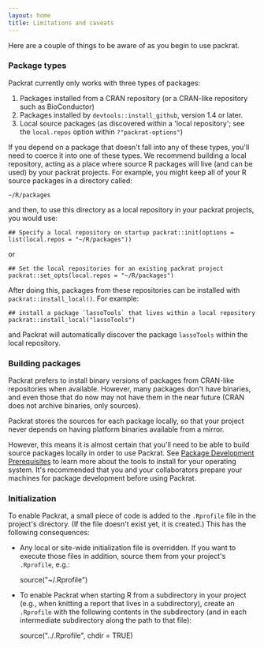 ```yaml
---
layout: home
title: Limitations and caveats
---
```


Here are a couple of things to be aware of as you begin to use packrat.

### Package types

Packrat currently only works with three types of packages: 

1. Packages installed from a CRAN repository (or a CRAN-like repository such
   as BioConductor)
2. Packages installed by `devtools::install_github`, version 1.4 or later.
3. Local source packages (as discovered within a 'local repository'; see the
   `local.repos` option within `?"packrat-options"`)

If you depend on a package that doesn't fall into any of these types, you'll
need to coerce it into one of these types. We recommend building a local
repository, acting as a place where source R packages will live (and can be
used) by your packrat projects. For example, you might keep all of your R
source packages in a directory called:

    ~/R/packages

and then, to use this directory as a local repository in your packrat
projects, you would use:

    ## Specify a local repository on startup packrat::init(options =
    list(local.repos = "~/R/packages"))

or

    ## Set the local repositories for an existing packrat project
    packrat::set_opts(local.repos = "~/R/packages")

After doing this, packages from these repositories can be installed with
`packrat::install_local()`. For example:

    ## install a package `lassoTools` that lives within a local repository
    packrat::install_local("lassoTools")

and Packrat will automatically discover the package `lassoTools` within the
local repository.

### Building packages

Packrat prefers to install binary versions of packages from CRAN-like
repositories when available. However, many packages don't have binaries, and
even those that do now may not have them in the near future (CRAN does not
archive binaries, only sources). 

Packrat stores the sources for each package locally, so that your project
never depends on having platform binaries available from a mirror.

However, this means it is almost certain that you'll need to be able to build
source packages locally in order to use Packrat. See [Package Development
Prerequisites](http://www.rstudio.com/ide/docs/packages/prerequisites) to
learn more about the tools to install for your operating system. It's
recommended that you and your collaborators prepare your machines for package
development before using Packrat.


### Initialization

To enable Packrat, a small piece of code is added to the `.Rprofile` file in the
project's directory.  (If the file doesn't exist yet, it is created.)  This has
the following consequences:

- Any local or site-wide initialization file is overridden.  If you want to execute those
  files in addition, source them from your project's `.Rprofile`, e.g.:

    source("~/.Rprofile")

- To enable Packrat when starting R from a subdirectory in your project
  (e.g., when knitting a report that lives in a subdirectory),
  create an `.Rprofile` with the following contents in the subdirectory
  (and in each intermediate subdirectory along the path to that file):

    source("../.Rprofile", chdir = TRUE)
